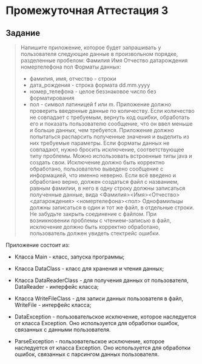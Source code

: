 # Промежуточная Аттестация 3
## Задание
>Напишите приложение, которое будет запрашивать у пользователя следующие данные в произвольном порядке, разделенные пробелом:
Фамилия Имя Отчество датарождения номертелефона пол
Форматы данных:
>- фамилия, имя, отчество - строки
>- дата_рождения - строка формата dd.mm.yyyy
>- номер_телефона - целое беззнаковое число без форматирования
>- пол - символ латиницей f или m.
>Приложение должно проверить введенные данные по количеству. Если количество не совпадает с требуемым, вернуть код ошибки, обработать его и показать пользователю сообщение, что он ввел меньше и больше данных, чем требуется.
>Приложение должно попытаться распарсить полученные значения и выделить из них требуемые параметры. Если форматы данных не совпадают, нужно бросить исключение, соответствующее типу проблемы. Можно использовать встроенные типы java и создать свои. Исключение должно быть корректно обработано, пользователю выведено сообщение с информацией, что именно неверно.
>Если всё введено и обработано верно, должен создаться файл с названием, равным фамилии, в него в одну строку должны записаться полученные данные, вида
><Фамилия><Имя><Отчество><датарождения> <номертелефона><пол>
>Однофамильцы должны записаться в один и тот же файл, в отдельные строки.
>Не забудьте закрыть соединение с файлом.
>При возникновении проблемы с чтением-записью в файл, исключение должно быть корректно обработано, пользователь должен увидеть стектрейс ошибки.


Приложение состоит из:

 - Класса Main - класс, запуска программы;

 - Класса DataClass - класс для хранения и чтения данных;

 - Класса DataReaderClass - для получения данных от пользователя, DataReader - интерфейс класса;

 - Класса WriteFileClass - для записи данных пользователя в файл, WriteFile - интерфейс класса;

  - DataException - пользовательское исключение, которое наследуется от класса Exception. Оно используется для обработки ошибок, связанных с данными пользователя. 
  - ParseException - пользовательское исключение, которое наследуется от класса Exception. Оно используется для обработки ошибок, связанных с парсингом данных пользователя.






